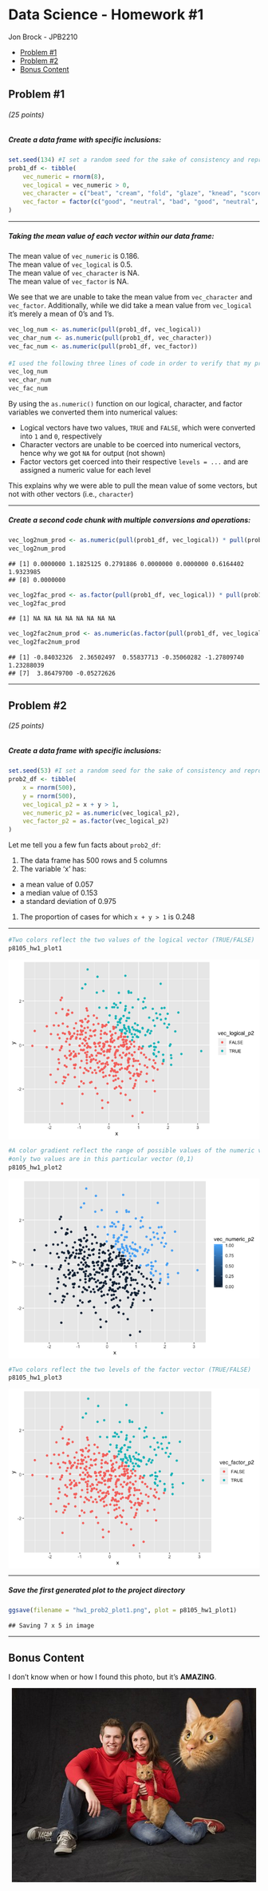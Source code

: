 Data Science - Homework \#1
================
Jon Brock - JPB2210

  - [Problem \#1](#problem-1)
  - [Problem \#2](#problem-2)
  - [Bonus Content](#bonus-content)

## Problem \#1

###### (*25 points*)

##### *Create a data frame with specific inclusions:*

``` r
set.seed(134) #I set a random seed for the sake of consistency and reproducibility
prob1_df <- tibble(
    vec_numeric = rnorm(8),
    vec_logical = vec_numeric > 0,
    vec_character = c("beat", "cream", "fold", "glaze", "knead", "score", "whip", "whisk"),
    vec_factor = factor(c("good", "neutral", "bad", "good", "neutral", "bad", "good", "bad"))
)
```

-----

##### *Taking the mean value of each vector within our data frame:*

The mean value of `vec_numeric` is 0.186.  
The mean value of `vec_logical` is 0.5.  
The mean value of `vec_character` is NA.  
The mean value of `vec_factor` is NA.

We see that we are unable to take the mean value from `vec_character`
and `vec_factor`. Additionally, while we did take a mean value from
`vec_logical` it’s merely a mean of 0’s and 1’s.

``` r
vec_log_num <- as.numeric(pull(prob1_df, vec_logical))
vec_char_num <- as.numeric(pull(prob1_df, vec_character))
vec_fac_num <- as.numeric(pull(prob1_df, vec_factor))

#I used the following three lines of code in order to verify that my previous code was successful
vec_log_num
vec_char_num
vec_fac_num
```

By using the `as.numeric()` function on our logical, character, and
factor variables we converted them into numerical values:

  - Logical vectors have two values, `TRUE` and `FALSE`, which were
    converted into `1` and `0`, respectively  
  - Character vectors are unable to be coerced into numerical vectors,
    hence why we got `NA` for output (not shown)  
  - Factor vectors get coerced into their respective `levels = ...` and
    are assigned a numeric value for each level

This explains why we were able to pull the mean value of some vectors,
but not with other vectors (i.e., `character`)

-----

##### *Create a second code chunk with multiple conversions and operations:*

``` r
vec_log2num_prod <- as.numeric(pull(prob1_df, vec_logical)) * pull(prob1_df, vec_numeric)
vec_log2num_prod  
```

    ## [1] 0.0000000 1.1825125 0.2791886 0.0000000 0.0000000 0.6164402 1.9323985
    ## [8] 0.0000000

``` r
vec_log2fac_prod <- as.factor(pull(prob1_df, vec_logical)) * pull(prob1_df, vec_numeric)
vec_log2fac_prod
```

    ## [1] NA NA NA NA NA NA NA NA

``` r
vec_log2fac2num_prod <- as.numeric(as.factor(pull(prob1_df, vec_logical))) * pull(prob1_df, vec_numeric)
vec_log2fac2num_prod
```

    ## [1] -0.84032326  2.36502497  0.55837713 -0.35060282 -1.27809740  1.23288039
    ## [7]  3.86479700 -0.05272626

-----

## Problem \#2

###### (*25 points*)

##### *Create a data frame with specific inclusions:*

``` r
set.seed(53) #I set a random seed for the sake of consistency and reproducibility
prob2_df <- tibble(
    x = rnorm(500),
    y = rnorm(500),
    vec_logical_p2 = x + y > 1,
    vec_numeric_p2 = as.numeric(vec_logical_p2),
    vec_factor_p2 = as.factor(vec_logical_p2)
)
```

Let me tell you a few fun facts about `prob2_df`:

1.  The data frame has 500 rows and 5 columns  
2.  The variable ‘x’ has:  

<!-- end list -->

  - a mean value of 0.057  
  - a median value of 0.153  
  - a standard deviation of 0.975  

<!-- end list -->

1.  The proportion of cases for which `x + y > 1` is 0.248

-----

``` r
#Two colors reflect the two values of the logical vector (TRUE/FALSE)  
p8105_hw1_plot1  
```

<img src="p8105_hw1_jpb2210_files/figure-gfm/display_plots-1.png" style="display: block; margin: auto;" />

``` r
#A color gradient reflect the range of possible values of the numeric vector;  
#only two values are in this particular vector (0,1)  
p8105_hw1_plot2  
```

<img src="p8105_hw1_jpb2210_files/figure-gfm/display_plots-2.png" style="display: block; margin: auto;" />

``` r
#Two colors reflect the two levels of the factor vector (TRUE/FALSE)  
p8105_hw1_plot3  
```

<img src="p8105_hw1_jpb2210_files/figure-gfm/display_plots-3.png" style="display: block; margin: auto;" />

-----

##### *Save the first generated plot to the project directory*

``` r
ggsave(filename = "hw1_prob2_plot1.png", plot = p8105_hw1_plot1)
```

    ## Saving 7 x 5 in image

-----

## Bonus Content

I don’t know when or how I found this photo, but it’s **AMAZING**.

<center>

![](cat_family_photo.jpg)

</center>
